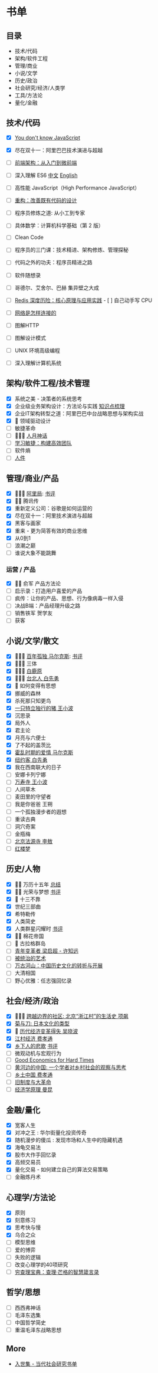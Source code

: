 # 书单

## 目录

- 技术/代码
- 架构/软件工程
- 管理/商业
- 小说/文学
- 历史/政治
- 社会研究/经济/人类学
- 工具/方法论
- 量化/金融

## 技术/代码

- [x] [You don't know JavaScript](https://github.com/getify/You-Dont-Know-JS)
- [x] 尽在双十一：阿里巴巴技术演进与超越
- [ ] [前端架构：从入门到微前端](https://book.douban.com/subject/33477112/)
- [ ] 深入理解 ES6 [中文](https://github.com/OshotOkill/understandinges6-simplified-chinese) [English](https://leanpub.com/understandinges6/read)
- [ ] 高性能 JavaScript（High Performance JavaScript）

- [ ] [重构：改善既有代码的设计](https://book.douban.com/subject/30468597/)
- [ ] 程序员修炼之道: 从小工到专家
- [ ] 具体数学：计算机科学基础（第 2 版）
- [ ] Clean Code
- [ ] 程序员的三门课：技术精进、架构修炼、管理探秘
- [ ] 代码之外的功夫：程序员精进之路
- [ ] 软件随想录
- [ ] 哥德尔、艾舍尔、巴赫 集异壁之大成

- [ ] [Redis 深度历险：核心原理与应用实践](https://book.douban.com/subject/30386804/)
                                             - [ ] 自己动手写 CPU
- [ ] [网络是怎样连接的](https://book.douban.com/subject/26941639/)
- [ ] 图解HTTP
- [ ] 图解设计模式
- [ ] UNIX 环境高级编程
- [ ] 深入理解计算机系统

## 架构/软件工程/技术管理

- [x] 系统之美 - 决策者的系统思考
- [x] 企业级业务架构设计：方法论与实践 [知识点梳理](./企业级业务架构.md)
- [x] 企业IT架构转型之道：阿里巴巴中台战略思想与架构实战
- [x] 🌟 领域驱动设计
- [ ] 敏捷革命
- [ ] 🌟🌟🌟 [人月神话](https://book.douban.com/subject/2230248/)
- [ ] [学习敏捷：构建高效团队](https://book.douban.com/subject/26979886/)
- [ ] 软件熵
- [ ] [人件](https://book.douban.com/subject/25956450/)

## 管理/商业/产品

- [x] 🌟🌟🌟 [阿里局](https://book.douban.com/subject/30347705/): [书评](./book/阿里局.md)
- [x] 🌟🌟 腾讯传
- [x] 重新定义公司：谷歌是如何运营的
- [x] 尽在双十一：阿里技术演进与超越
- [x] 黑客与画家
- [x] 重来 - 更为简答有效的商业思维
- [x] 从0到1
- [ ] 浪潮之巅
- [ ] 谁说大象不能跳舞

### 运营 / 产品

- [x] 🌟🌟 俞军 产品方法论
- [ ] 启示录：打造用户喜爱的产品
- [ ] 疯传：让你的产品、思想、行为像病毒一样入侵
- [ ] 决战B端：产品经理升级之路
- [ ] 销售铁军 贺学友
- [ ] 获客

## 小说/文学/散文

- [x] 🌟🌟🌟 [百年孤独 马尔克斯](https://book.douban.com/subject/6082808/): [书评](./book/Cienañosdesoledad.md)
- [x] 🌟🌟🌟 三体
- [x] 🌟🌟🌟 [白鹿原](https://book.douban.com/subject/10564071/)
- [x] 🌟🌟🌟 [台北人 白先勇](https://book.douban.com/subject/5337248/)
- [x] 🌟 如何变得有思想
- [x] 挪威的森林
- [x] 杀死那只知更鸟
- [x] [一只特立独行的猪 王小波](https://book.douban.com/subject/27013708/)
- [x] 沉思录
- [x] 局外人
- [x] 君主论
- [x] 月亮与六便士
- [x] 了不起的盖茨比
- [x] [霍乱时期的爱情 马尔克斯](https://book.douban.com/subject/10594787/)
- [x] [纽约客 白先勇](https://book.douban.com/subject/5337243/)
- [x] 我在西南联大的日子
- [ ] 安娜卡列宁娜
- [ ] [万寿寺 王小波](https://book.douban.com/subject/27143188/)
- [ ] 人间草木
- [ ] 麦田里的守望者
- [ ] 我是你爸爸 王朔
- [ ] 一个孤独漫步者的遐想
- [ ] 重读古典
- [ ] 洞穴奇案
- [ ] 金瓶梅
- [ ] [北京法源寺 李敖](https://book.douban.com/subject/1062991/)
- [ ] [红楼梦](https://book.douban.com/subject/1007305/)

## 历史/人物

- [x] 🌟🌟 万历十五年 [总结](./MingQing.md)
- [x] 🌟🌟 光荣与梦想 [书评](./光荣与梦想.md)
- [x] 🌟 十三不靠
- [x] 世纪三部曲
- [x] 希特勒传
- [x] 人类简史
- [x] 人类群星闪耀时 [书评](./人类群星闪耀时.md)
- [x] 🌟🌟 棉花帝国
- [ ] 🌟 古拉格群岛
- [ ] [青年变革者 梁启超 - 许知远](https://book.douban.com/subject/33393524/)
- [ ] [被统治的艺术](https://book.douban.com/subject/34869500/)
- [ ] [万古河山：中国历史文化的转折与开展](https://book.douban.com/subject/27591495/)
- [ ] 大清相国
- [ ] 野心优雅：任志强回忆录

## 社会/经济/政治

- [x] 🌟🌟🌟 [跨越边界的社区: 北京“浙江村”的生活史 项飙](https://m.douban.com/book/subject/1051928/)
- [x] [菊与刀: 日本文化的类型](https://book.douban.com/subject/1022238/) 
- [x] 🌟 [历代经济变革得失 吴晓波](https://book.douban.com/subject/24851460/)
- [x] [江村经济 费孝通](https://book.douban.com/subject/20395460/)
- [x] [乡下人的悲歌](https://book.douban.com/subject/27007881/) [书评](../articles/从文化角度思考美国底层的悲歌.md)
- [ ] 微观动机与宏观行为
- [ ] [Good Economics for Hard Times](https://book.douban.com/subject/33059616/)
- [ ] [黄河边的中国: 一个学者对乡村社会的观察与思考](https://baike.baidu.com/item/%E9%BB%84%E6%B2%B3%E8%BE%B9%E7%9A%84%E4%B8%AD%E5%9B%BD/854550?fr=aladdin)
- [ ] [乡土中国 费孝通](https://book.douban.com/subject/20395476/)
- [ ] [旧制度与大革命](https://book.douban.com/subject/21356922/)
- [ ] [经济学原理 曼昆](https://book.douban.com/subject/3719533/)

## 金融/量化

- [x] 宽客人生
- [x] 对冲之王 : 华尔街量化投资传奇
- [x] 随机漫步的傻瓜 : 发现市场和人生中的隐藏机遇
- [x] 海龟交易法
- [x] 股市大作手回忆录
- [x] 高频交易员
- [x] 量化交易 - 如何建立自己的算法交易策略
- [ ] 金融炼丹术

## 心理学/方法论

- [x] 原则
- [x] 刻意练习
- [x] 思考快与慢
- [x] 乌合之众
- [ ] 模型思维
- [ ] 爱的博弈
- [ ] 失败的逻辑
- [ ] 改变心理学的40项研究
- [ ] [穷查理宝典：查理·芒格的智慧箴言录](https://book.douban.com/subject/10485011/)

## 哲学/思想

- [ ] 西西弗神话
- [ ] 毛泽东选集
- [ ] 中国哲学简史 
- [ ] 重温毛泽东战略思想

## More

- [入世集 - 当代社会研究书单](./入世集.md)
